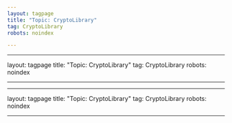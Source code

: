 ```yaml
---
layout: tagpage
title: "Topic: CryptoLibrary"
tag: CryptoLibrary
robots: noindex

---
```

---
layout: tagpage
title: "Topic: CryptoLibrary"
tag: CryptoLibrary
robots: noindex

---
---
layout: tagpage
title: "Topic: CryptoLibrary"
tag: CryptoLibrary
robots: noindex

---
